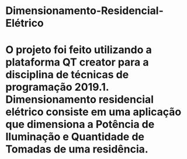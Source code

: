 # Dimensionamento-Residencial-Elétrico
# O projeto foi feito utilizando a plataforma QT creator para a disciplina de técnicas de programação 2019.1. Dimensionamento residencial elétrico consiste em uma aplicação que dimensiona a Potência de Iluminação e Quantidade de Tomadas de uma residência.

